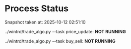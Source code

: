 # Process Status

Snapshot taken at: 2025-10-12 02:51:10

../wintrd/trade_algo.py --task price_update: **NOT RUNNING**

../wintrd/trade_algo.py --task buy_sell: **NOT RUNNING**

